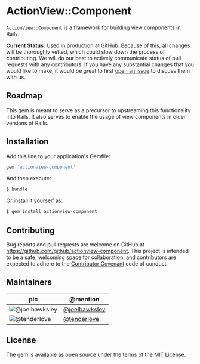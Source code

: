 # ActionView::Component
`ActionView::Component` is a framework for building view components in Rails.

**Current Status**: Used in production at GitHub. Because of this, all changes will be thoroughly vetted, which could slow down the process of contributing. We will do our best to actively communicate status of pull requests with any contributors. If you have any substantial changes that you would like to make, it would be great to first [open an issue](http://github.com/github/actionview-component/issues/new) to discuss them with us.

## Roadmap

This gem is meant to serve as a precursor to upstreaming this functionality into Rails. It also serves to enable the usage of view components in older versions of Rails.

## Installation
Add this line to your application's Gemfile:

```ruby
gem 'actionview-component'
```

And then execute:
```bash
$ bundle
```

Or install it yourself as:
```bash
$ gem install actionview-component
```

## Contributing

Bug reports and pull requests are welcome on GitHub at https://github.com/github/actionview-component. This project is intended to be a safe, welcoming space for collaboration, and contributors are expected to adhere to the [Contributor Covenant](http://contributor-covenant.org) code of conduct.

## Maintainers

| pic | @mention |
|---|---|
| ![@joelhawksley](https://avatars3.githubusercontent.com/u/179065?s=64) | [@joelhawksley](https://github.com/joelhawksley) |
| ![@tenderlove](https://avatars3.githubusercontent.com/u/235?s=64) | [@tenderlove](https://github.com/tenderlove) |

## License

The gem is available as open source under the terms of the [MIT License](http://opensource.org/licenses/MIT).
